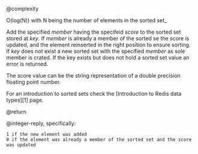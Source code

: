 @complexity

O(log(N)) with N being the number of elements in the sorted
set_

Add the specified _member_ having the specifeid _score_ to the sorted
set stored at _key_. If _member_ is already a member of the sorted se
the score is updated, and the element reinserted in the right position to
ensure sorting. If _key_ does not exist a new sorted set with the specified
_member_ as sole member is crated. If the key exists but does not hold a
sorted set value an error is returned.

The score value can be the string representation of a double precision floating
point number.

For an introduction to sorted sets check the [Introduction to Redis data types][1] page.

@return

@integer-reply, specifically:

    1 if the new element was added
    0 if the element was already a member of the sorted set and the score was updated
